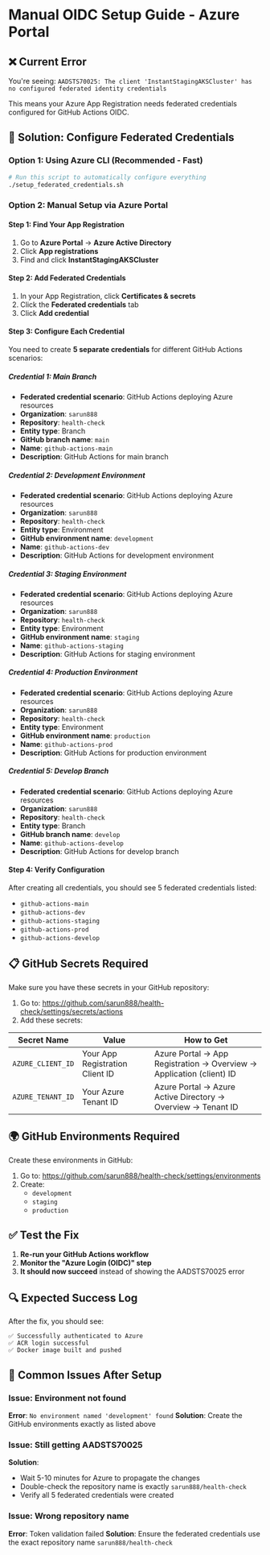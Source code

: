 # Manual OIDC Setup Guide - Azure Portal

## ❌ Current Error
You're seeing: `AADSTS70025: The client 'InstantStagingAKSCluster' has no configured federated identity credentials`

This means your Azure App Registration needs federated credentials configured for GitHub Actions OIDC.

## 🔧 Solution: Configure Federated Credentials

### Option 1: Using Azure CLI (Recommended - Fast)
```bash
# Run this script to automatically configure everything
./setup_federated_credentials.sh
```

### Option 2: Manual Setup via Azure Portal

#### Step 1: Find Your App Registration
1. Go to **Azure Portal** → **Azure Active Directory**
2. Click **App registrations**
3. Find and click **InstantStagingAKSCluster**

#### Step 2: Add Federated Credentials
1. In your App Registration, click **Certificates & secrets**
2. Click the **Federated credentials** tab
3. Click **Add credential**

#### Step 3: Configure Each Credential
You need to create **5 separate credentials** for different GitHub Actions scenarios:

##### Credential 1: Main Branch
- **Federated credential scenario**: GitHub Actions deploying Azure resources
- **Organization**: `sarun888`
- **Repository**: `health-check`
- **Entity type**: Branch
- **GitHub branch name**: `main`
- **Name**: `github-actions-main`
- **Description**: GitHub Actions for main branch

##### Credential 2: Development Environment
- **Federated credential scenario**: GitHub Actions deploying Azure resources
- **Organization**: `sarun888`
- **Repository**: `health-check`
- **Entity type**: Environment
- **GitHub environment name**: `development`
- **Name**: `github-actions-dev`
- **Description**: GitHub Actions for development environment

##### Credential 3: Staging Environment
- **Federated credential scenario**: GitHub Actions deploying Azure resources
- **Organization**: `sarun888`
- **Repository**: `health-check`
- **Entity type**: Environment
- **GitHub environment name**: `staging`
- **Name**: `github-actions-staging`
- **Description**: GitHub Actions for staging environment

##### Credential 4: Production Environment
- **Federated credential scenario**: GitHub Actions deploying Azure resources
- **Organization**: `sarun888`
- **Repository**: `health-check`
- **Entity type**: Environment
- **GitHub environment name**: `production`
- **Name**: `github-actions-prod`
- **Description**: GitHub Actions for production environment

##### Credential 5: Develop Branch
- **Federated credential scenario**: GitHub Actions deploying Azure resources
- **Organization**: `sarun888`
- **Repository**: `health-check`
- **Entity type**: Branch
- **GitHub branch name**: `develop`
- **Name**: `github-actions-develop`
- **Description**: GitHub Actions for develop branch

#### Step 4: Verify Configuration
After creating all credentials, you should see 5 federated credentials listed:
- `github-actions-main`
- `github-actions-dev`
- `github-actions-staging`
- `github-actions-prod`
- `github-actions-develop`

## 📋 GitHub Secrets Required

Make sure you have these secrets in your GitHub repository:

1. Go to: https://github.com/sarun888/health-check/settings/secrets/actions
2. Add these secrets:

| Secret Name | Value | How to Get |
|-------------|-------|------------|
| `AZURE_CLIENT_ID` | Your App Registration Client ID | Azure Portal → App Registration → Overview → Application (client) ID |
| `AZURE_TENANT_ID` | Your Azure Tenant ID | Azure Portal → Azure Active Directory → Overview → Tenant ID |

## 🌍 GitHub Environments Required

Create these environments in GitHub:
1. Go to: https://github.com/sarun888/health-check/settings/environments
2. Create:
   - `development`
   - `staging`
   - `production`

## ✅ Test the Fix

1. **Re-run your GitHub Actions workflow**
2. **Monitor the "Azure Login (OIDC)" step**
3. **It should now succeed** instead of showing the AADSTS70025 error

## 🔍 Expected Success Log
After the fix, you should see:
```
✅ Successfully authenticated to Azure
✅ ACR login successful
✅ Docker image built and pushed
```

## 🚨 Common Issues After Setup

### Issue: Environment not found
**Error**: `No environment named 'development' found`
**Solution**: Create the GitHub environments exactly as listed above

### Issue: Still getting AADSTS70025
**Solution**: 
- Wait 5-10 minutes for Azure to propagate the changes
- Double-check the repository name is exactly `sarun888/health-check`
- Verify all 5 federated credentials were created

### Issue: Wrong repository name
**Error**: Token validation failed
**Solution**: Ensure the federated credentials use the exact repository name `sarun888/health-check` 
